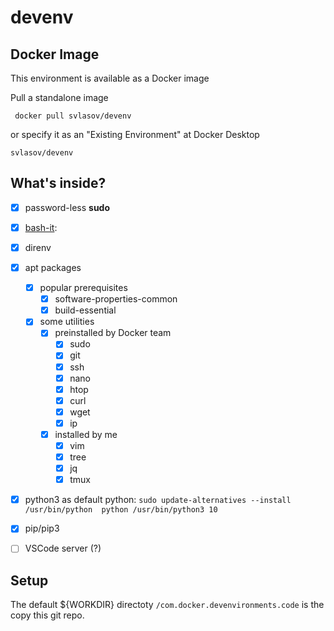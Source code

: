 # devenv

## Docker Image

This environment is available as a Docker image

Pull a standalone image
```
 docker pull svlasov/devenv
```
or specify it as an "Existing Environment" at Docker Desktop
```
svlasov/devenv
```

## What's inside?
- [x] password-less **sudo**
- [x] [bash-it](https://github.com/Bash-it/bash-it): 
- [x] direnv
- [x] apt packages
    - [x] popular prerequisites 
        - [x] software-properties-common
        - [x] build-essential
    - [x] some utilities
        - [x] preinstalled by Docker team
            - [x] sudo
            - [x] git
            - [x] ssh
            - [x] nano
            - [x] htop
            - [x] curl
            - [x] wget
            - [x] ip
        - [x] installed by me
            - [x] vim
            - [x] tree
            - [x] jq
            - [x] tmux

- [x] python3 as default python: `sudo update-alternatives --install /usr/bin/python  python /usr/bin/python3 10`
- [x] pip/pip3 
- [ ] VSCode server (?)


## Setup
The default ${WORKDIR} directoty `/com.docker.devenvironments.code` is the copy this git repo.



